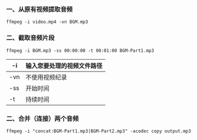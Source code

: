 ### 一、从原有视频提取音频

```shell
ffmpeg -i video.mp4 -vn BGM.mp3
```

### 二、截取音频片段

```shell
ffmpeg -i BGM.mp3 -ss 00:00:00 -t 00:01:00 BGM-Part1.mp3
```

 

| -i   | 输入您要处理的视频文件路径 |
| ---- | -------------------------- |
| -vn  | 不使用视频纪录             |
| -ss  | 开始时间                   |
| -t   | 持续时间                   |

### 二、合并（连接）两个音频

```shell
ffmpeg -i "concat:BGM-Part1.mp3|BGM-Part2.mp3" -acodec copy output.mp3
```

